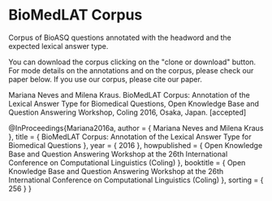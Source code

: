 # BioMedLAT Corpus
Corpus of BioASQ questions annotated with the headword and the expected lexical answer type.

You can download the corpus clicking on the "clone or download" button. For mode details on the annotations and on the corpus, please check our paper below. If you use our corpus, please cite our paper.

Mariana Neves and Milena Kraus. BioMedLAT Corpus: Annotation of the Lexical Answer Type for Biomedical Questions, Open Knowledge Base and Question Answering Workshop, Coling 2016, Osaka, Japan. [accepted]

@InProceedings{Mariana2016a,
   author = { Mariana Neves and Milena Kraus },
   title = { BioMedLAT Corpus: Annotation of the Lexical Answer Type for Biomedical Questions },
   year = { 2016 },
   howpublished = { Open Knowledge Base and Question Answering Workshop at the 26th International Conference on Computational Linguistics (Coling) },
   booktitle = { Open Knowledge Base and Question Answering Workshop at the 26th International Conference on Computational Linguistics (Coling) },
   sorting = { 256 }
}
